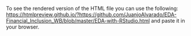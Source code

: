 To see the rendered version of the HTML file you can use the following: https://htmlpreview.github.io/?https://github.com/JuanjoAlvarado/EDA-Financial_Inclusion_WB/blob/master/EDA-with-RStudio.html and paste it in your browser.
